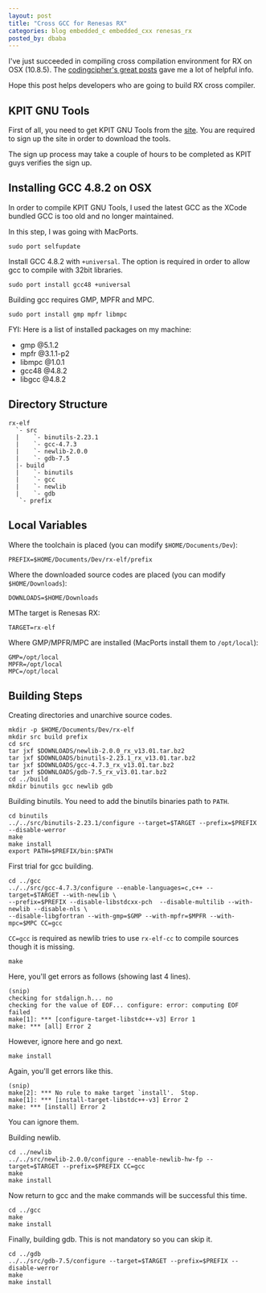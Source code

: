 ```yaml
---
layout: post
title: "Cross GCC for Renesas RX"
categories: blog embedded_c embedded_cxx renesas_rx
posted_by: dbaba
---
```

I've just succeeded in compiling cross compilation environment for RX on OSX (10.8.5). The [codingcipher's great posts](http://codingcipher.wordpress.com/category/compilers/) gave me a lot of helpful info.

Hope this post helps developers who are going to build RX cross compiler.

## KPIT GNU Tools

First of all, you need to get KPIT GNU Tools from the [site](http://www.kpitgnutools.com/). You are required to sign up the site in order to download the tools.

The sign up process may take a couple of hours to be completed as KPIT guys verifies the sign up.

## Installing GCC 4.8.2 on OSX

In order to compile KPIT GNU Tools, I used the latest GCC as the XCode bundled GCC is too old and no longer maintained.

In this step, I was going with MacPorts.

    sudo port selfupdate

Install GCC 4.8.2 with `+universal`. The option is required in order to allow gcc to compile with 32bit libraries.

    sudo port install gcc48 +universal

Building gcc requires GMP, MPFR and MPC.

    sudo port install gmp mpfr libmpc

FYI: Here is a list of installed packages on my machine:

* gmp    @5.1.2
* mpfr   @3.1.1-p2
* libmpc @1.0.1
* gcc48  @4.8.2
* libgcc @4.8.2

## Directory Structure

	rx-elf
	  `- src
	  |    `- binutils-2.23.1
	  |    `- gcc-4.7.3
	  |    `- newlib-2.0.0
	  |    `- gdb-7.5
	  |- build
	  |    `- binutils
	  |    `- gcc
	  |    `- newlib
	  |    `- gdb
	   `- prefix

## Local Variables

Where the toolchain is placed (you can modify `$HOME/Documents/Dev`):

	PREFIX=$HOME/Documents/Dev/rx-elf/prefix

Where the downloaded source codes are placed (you can modify `$HOME/Downloads`):
	
	DOWNLOADS=$HOME/Downloads

MThe target is Renesas RX:

	TARGET=rx-elf
	
Where GMP/MPFR/MPC are installed (MacPorts install them to `/opt/local`):

	GMP=/opt/local
	MPFR=/opt/local
	MPC=/opt/local

## Building Steps

Creating directories and unarchive source codes.

	mkdir -p $HOME/Documents/Dev/rx-elf
	mkdir src build prefix
	cd src
	tar jxf $DOWNLOADS/newlib-2.0.0_rx_v13.01.tar.bz2
	tar jxf $DOWNLOADS/binutils-2.23.1_rx_v13.01.tar.bz2
	tar jxf $DOWNLOADS/gcc-4.7.3_rx_v13.01.tar.bz2
	tar jxf $DOWNLOADS/gdb-7.5_rx_v13.01.tar.bz2
	cd ../build
	mkdir binutils gcc newlib gdb

Building binutils. You need to add the binutils binaries path to `PATH`. 

	cd binutils
	../../src/binutils-2.23.1/configure --target=$TARGET --prefix=$PREFIX --disable-werror
	make
	make install
	export PATH=$PREFIX/bin:$PATH

First trial for gcc building.

	cd ../gcc
	../../src/gcc-4.7.3/configure --enable-languages=c,c++ --target=$TARGET --with-newlib \
	--prefix=$PREFIX --disable-libstdcxx-pch  --disable-multilib --with-newlib --disable-nls \
	--disable-libgfortran --with-gmp=$GMP --with-mpfr=$MPFR --with-mpc=$MPC CC=gcc

`CC=gcc` is required as newlib tries to use `rx-elf-cc` to compile sources though it is missing.

	make

Here, you'll get errors as follows (showing last 4 lines).

	(snip)
	checking for stdalign.h... no
	checking for the value of EOF... configure: error: computing EOF failed
	make[1]: *** [configure-target-libstdc++-v3] Error 1
	make: *** [all] Error 2

However, ignore here and go next.

	make install

Again, you'll get errors like this.

	(snip)
	make[2]: *** No rule to make target `install'.  Stop.
	make[1]: *** [install-target-libstdc++-v3] Error 2
	make: *** [install] Error 2

You can ignore them.

Building newlib.

	cd ../newlib
	../../src/newlib-2.0.0/configure --enable-newlib-hw-fp --target=$TARGET --prefix=$PREFIX CC=gcc
	make
	make install

Now return to gcc and the make commands will be successful this time.

	cd ../gcc
	make
	make install

Finally, building gdb. This is not mandatory so you can skip it.

	cd ../gdb
	../../src/gdb-7.5/configure --target=$TARGET --prefix=$PREFIX --disable-werror
	make
	make install
